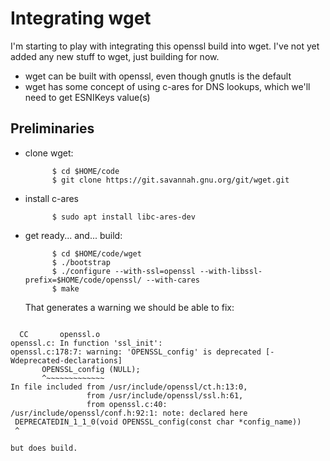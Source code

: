 
# Integrating wget

I'm starting to play with integrating this openssl build into wget.
I've not yet added any new stuff to wget, just building for now.

- wget can be built with openssl, even though gnutls is the default
- wget has some concept of using c-ares for DNS lookups, which we'll
  need to get ESNIKeys value(s)

## Preliminaries

- clone wget:

            $ cd $HOME/code
            $ git clone https://git.savannah.gnu.org/git/wget.git

- install c-ares 

            $ sudo apt install libc-ares-dev

- get ready... and... build:

            $ cd $HOME/code/wget
            $ ./bootstrap
            $ ./configure --with-ssl=openssl --with-libssl-prefix=$HOME/code/openssl/ --with-cares
            $ make

    That generates a warning we should be able to fix:

```

  CC       openssl.o
openssl.c: In function 'ssl_init':
openssl.c:178:7: warning: 'OPENSSL_config' is deprecated [-Wdeprecated-declarations]
       OPENSSL_config (NULL);
       ^~~~~~~~~~~~~~
In file included from /usr/include/openssl/ct.h:13:0,
                 from /usr/include/openssl/ssl.h:61,
                 from openssl.c:40:
/usr/include/openssl/conf.h:92:1: note: declared here
 DEPRECATEDIN_1_1_0(void OPENSSL_config(const char *config_name))
 ^

```

    but does build.








